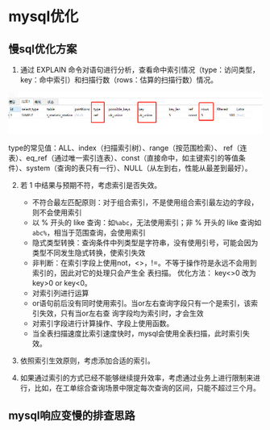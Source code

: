 # mysql优化

## 慢sql优化方案

1. 通过 EXPLAIN 命令对语句进行分析，查看命中索引情况（type：访问类型，key：命中索引）和扫描行数（rows：估算的扫描行数）情况。

![image-20220220222845330](图片/image-20220220222845330.png)

type的常见值：ALL、index（扫描索引树）、range（按范围检索）、 ref（连表）、eq_ref（通过唯一索引连表）、const（直接命中，如主键索引的等值条件）、system（查询的表只有一行）、NULL（从左到右，性能从最差到最好）。

2. 若 1 中结果与预期不符，考虑索引是否失效。
   - 不符合最左匹配原则：对于组合索引，不是使用组合索引最左边的字段，则不会使用索引
   - 以 % 开头的 like 查询：如`%abc`，无法使用索引；非 % 开头的 like 查询如`abc%`，相当于范围查询，会使用索引
   - 隐式类型转换：查询条件中列类型是字符串，没有使用引号，可能会因为类型不同发生隐式转换，使索引失效
   - 非判断：在索引字段上使用not，<>，!=。不等于操作符是永远不会用到索引的，因此对它的处理只会产生全 表扫描。 优化方法： key<>0 改为 key>0 or key<0。
   - 对索引列进行运算
   - or语句前后没有同时使用索引。当or左右查询字段只有一个是索引，该索引失效，只有当or左右查 询字段均为索引时，才会生效
   - 对索引字段进行计算操作、字段上使用函数。
   - 当全表扫描速度比索引速度快时，mysql会使用全表扫描，此时索引失效。

3. 依照索引生效原则，考虑添加合适的索引。

4. 如果通过索引的方式已经不能够继续提升效率，考虑通过业务上进行限制来进行，比如，在工单综合查询场景中限定每次查询的区间，只能不超过三个月。

## mysql响应变慢的排查思路



